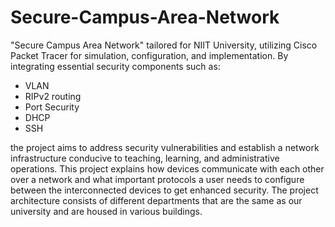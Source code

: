 # Secure-Campus-Area-Network
"Secure Campus Area Network" tailored for NIIT University, utilizing Cisco Packet Tracer for simulation, configuration, and implementation. By integrating essential security components such as:
- VLAN
- RIPv2 routing
- Port Security
- DHCP
- SSH
  
the project aims to address security vulnerabilities and establish a network infrastructure conducive to teaching, learning, and administrative operations. This project explains how devices communicate with each other over a network and what important protocols a user needs to configure between the interconnected devices to get enhanced security. The project architecture consists of different departments that are the same as our university and are housed in various buildings. 
